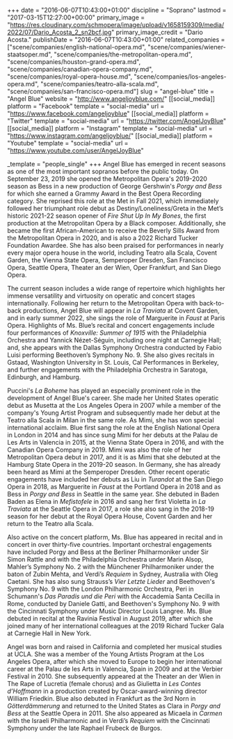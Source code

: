 +++
date = "2016-06-07T10:43:00+01:00"
discipline = "Soprano"
lastmod = "2017-03-15T12:27:00+00:00"
primary_image = "https://res.cloudinary.com/schmopera/image/upload/v1658159309/media/2022/07/Dario_Acosta_2_sn2bcf.jpg"
primary_image_credit = "Dario Acosta."
publishDate = "2016-06-07T10:43:00+01:00"
related_companies = ["scene/companies/english-national-opera.md", "scene/companies/wiener-staatsoper.md", "scene/companies/the-metropolitan-opera.md", "scene/companies/houston-grand-opera.md", "scene/companies/canadian-opera-company.md", "scene/companies/royal-opera-house.md", "scene/companies/los-angeles-opera.md", "scene/companies/teatro-alla-scala.md", "scene/companies/san-francisco-opera.md"]
slug = "angel-blue"
title = "Angel Blue"
website = "http://www.angeljoyblue.com/"
[[social_media]]
platform = "Facebook"
template = "social-media"
url = "https://www.facebook.com/angeljoyblue"
[[social_media]]
platform = "Twitter"
template = "social-media"
url = "https://twitter.com/AngelJoyBlue"
[[social_media]]
platform = "Instagram"
template = "social-media"
url = "https://www.instagram.com/angeljoyblue/"
[[social_media]]
platform = "Youtube"
template = "social-media"
url = "https://www.youtube.com/user/AngelJoyBlue"

_template = "people_single"
+++
Angel Blue has emerged in recent seasons as one of the most important sopranos before the public today. On September 23, 2019 she opened the Metropolitan Opera's 2019-2020 season as Bess in a new production of George Gershwin's _Porgy and Bess_ for which she earned a Grammy Award in the Best Opera Recording category. She reprised this role at the Met in Fall 2021, which immediately followed her triumphant role debut as Destiny/Loneliness/Greta in the Met’s historic 2021-22 season opener of _Fire Shut Up In My Bones_, the first production at the Metropolitan Opera by a Black composer. Additionally, she became the first African-American to receive the Beverly Sills Award from the Metropolitan Opera in 2020, and is also a 2022 Richard Tucker Foundation Awardee. She has also been praised for performances in nearly every major opera house in the world, including Teatro alla Scala, Covent Garden, the Vienna State Opera, Semperoper Dresden, San Francisco Opera, Seattle Opera, Theater an der Wien, Oper Frankfurt, and San Diego Opera.

The current season includes a wide range of repertoire which highlights her immense versatility and virtuosity on operatic and concert stages internationally. Following her return to the Metropolitan Opera with back-to-back productions, Angel Blue will appear in _La Traviata_ at Covent Garden, and in early summer 2022, she sings the role of Marguerite in _Faust_ at Paris Opera. Highlights of Ms. Blue’s recital and concert engagements include four performances of _Knoxville: Summer of 1915_ with the Philadelphia Orchestra and Yannick Nézet-Séguin, including one night at Carnegie Hall; and, she appears with the Dallas Symphony Orchestra conducted by Fabio Luisi performing Beethoven’s Symphony No. 9. She also gives recitals in Gstaad, Washington University in St. Louis, Cal Performances in Berkeley, and further engagements with the Philadelphia Orchestra in Saratoga, Edinburgh, and Hamburg.

Puccini's _La Boheme_ has played an especially prominent role in the development of Angel Blue's career. She made her United States operatic debut as Musetta at the Los Angeles Opera in 2007 while a member of the company's Young Artist Program and subsequently made her debut at the Teatro alla Scala in Milan in the same role. As Mimi, she has won special international acclaim. Blue first sang the role at the English National Opera in London in 2014 and has since sung Mimi for her debuts at the Palau de Les Arts in Valencia in 2015, at the Vienna State Opera in 2016, and with the Canadian Opera Company in 2019. Mimi was also the role of her Metropolitan Opera debut in 2017, and it is as Mimi that she debuted at the Hamburg State Opera in the 2019-20 season. In Germany, she has already been heard as Mimi at the Semperoper Dresden. Other recent operatic engagements have included her debuts as Liu in _Turandot_ at the San Diego Opera in 2018, as Marguerite in _Faust_ at the Portland Opera in 2018 and as Bess in _Porgy and Bess_ in Seattle in the same year. She debuted in Baden Baden as Elena in _Mefistofele_ in 2016 and sang her first Violetta in _La Traviata_ at the Seattle Opera in 2017, a role she also sang in the 2018-19 season for her debut at the Royal Opera House, Covent Garden and her return to the Teatro alla Scala.

Also active on the concert platform, Ms. Blue has appeared in recital and in concert in over thirty-five countries. Important orchestral engagements have included Porgy and Bess at the Berliner Philharmoniker under Sir Simon Rattle and with the Philadelphia Orchestra under Marin Alsop, Mahler’s Symphony No. 2 with the Münchener Philharmoniker under the baton of Zubin Mehta, and Verdi’s _Requiem_ in Sydney, Australia with Oleg Caetani. She has also sung Strauss’s _Vier Letzte Lieder_ and Beethoven's Symphony No. 9 with the London Philharmonic Orchestra, Peri in Schumann's _Das Paradis und die Peri_ with the Accademia Santa Cecilla in Rome, conducted by Daniele Gatti, and Beethoven's Symphony No. 9 with the Cincinnati Symphony under Music Director Louis Langree. Ms. Blue debuted in recital at the Ravinia Festival in August 2019, after which she joined many of her international colleagues at the 2019 Richard Tucker Gala at Carnegie Hall in New York.

Angel was born and raised in California and completed her musical studies at UCLA. She was a member of the Young Artists Program at the Los Angeles Opera, after which she moved to Europe to begin her international career at the Palau de les Arts in Valencia, Spain in 2009 and at the Verbier Festival in 2010. She subsequently appeared at the Theater an der Wien in The Rape of Lucretia (female chorus) and as Giulietta in _Les Contes d’Hoffmann_ in a production created by Oscar-award-winning director William Friedkin. Blue also debuted in Frankfurt as the 3rd Norn in _Götterdämmerung_ and returned to the United States as Clara in _Porgy and Bess_ at the Seattle Opera in 2011. She also appeared as Micaela in _Carmen_ with the Israeli Philharmonic and in Verdi’s _Requiem_ with the Cincinnati Symphony under the late Raphael Frubeck de Burgos.